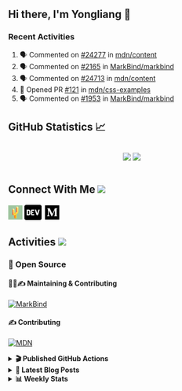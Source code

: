 ## Hi there, I'm Yongliang 👋

### Recent Activities

<!--START_SECTION:activity-->
1. 🗣 Commented on [#24277](https://github.com/mdn/content/issues/24277) in [mdn/content](https://github.com/mdn/content)
2. 🗣 Commented on [#2165](https://github.com/MarkBind/markbind/issues/2165) in [MarkBind/markbind](https://github.com/MarkBind/markbind)
3. 🗣 Commented on [#24713](https://github.com/mdn/content/issues/24713) in [mdn/content](https://github.com/mdn/content)
4. 💪 Opened PR [#121](https://github.com/mdn/css-examples/pull/121) in [mdn/css-examples](https://github.com/mdn/css-examples)
5. 🗣 Commented on [#1953](https://github.com/MarkBind/markbind/issues/1953) in [MarkBind/markbind](https://github.com/MarkBind/markbind)
<!--END_SECTION:activity-->

## GitHub Statistics :chart_with_upwards_trend:
<div align="center">
<div style="display: flex; align-items: center; justify-content: center;">

[![](https://github-readme-stats-tlylt.vercel.app/api?username=tlylt&show_icons=true&theme=tokyonight&hide_border=true&locale=en)](https://github.com/tlylt)
[![](https://github-readme-streak-stats.herokuapp.com/?user=tlylt&theme=tokyonight&hide_border=true)](https://github.com/tlylt)
</div>
</div>

## Connect With Me <img src="https://media.giphy.com/media/2wh5K5yE3ulp3xgYcG/giphy-downsized.gif" width="30">

<a href="https://www.yongliangliu.com/" target="_blank"><img align="center" src="static/site-icon.png" alt="yongliangliu.com" height="29" width="29" /></a>
<a href="https://dev.to/tlylt" target="_blank"><img align="center" src="static/dev-badge.svg" alt="dev.to/tlylt" height="35" width="35" /></a>
<a href="https://tlylt.medium.com" target="_blank"><img align="center" src="static/medium.png" alt="tlylt.medium.com" height="35" width="35" /></a>

## Activities <img src="https://media.giphy.com/media/WUlplcMpOCEmTGBtBW/giphy.gif" width="30">

### 🔭 Open Source

#### 👷‍♂️✍️ Maintaining & Contributing
[![MarkBind](https://github-readme-stats-tlylt.vercel.app/api/pin/?username=markbind&repo=markbind)](https://github.com/MarkBind/markbind)

#### ✍️ Contributing
[![MDN](https://github-readme-stats-tlylt.vercel.app/api/pin/?username=mdn&repo=content)](https://github.com/mdn/content)

<details>
<summary> <b>🎬 Published GitHub Actions </b> </summary>

[![install-graphviz](https://github-readme-stats-tlylt.vercel.app/api/pin/?username=tlylt&repo=install-graphviz)](https://github.com/tlylt/install-graphviz)

[![reposense-action](https://github-readme-stats-tlylt.vercel.app/api/pin/?username=tlylt&repo=reposense-action)](https://github.com/tlylt/reposense-action)

[![markbin-action](https://github-readme-stats-tlylt.vercel.app/api/pin/?username=markbind&repo=markbind-action)](https://github.com/MarkBind/markbind-action)

</details>

<details>
<summary> <b>📕 Latest Blog Posts</b> </summary>

<!-- BLOG-POST-LIST:START -->
- [Deploy a ChatGPT API Server in no time](https://www.yongliangliu.com/blog/chatgpt-nextjs-server/)
- [Creating a regex-based Markdown parser in TypeScript](https://www.yongliangliu.com/blog/rmark/)
- [Create VSCode Snippets for Markdown Blog Workflows](https://www.yongliangliu.com/blog/vscode-snippets/)
- [Brag Doc 2023](https://www.yongliangliu.com/blog/brag-doc-2023/)
- [My Journey into Open Source](https://www.yongliangliu.com/blog/my-journey-into-open-source/)
<!-- BLOG-POST-LIST:END -->

</details>

<details>
<summary> <b>📊 Weekly Stats</b> </summary>

<!--START_SECTION:waka-->
![Code Time](http://img.shields.io/badge/Code%20Time-837%20hrs%207%20mins-blue)

**🐱 My GitHub Data** 

> 📦 605.0 kB Used in GitHub's Storage 
 > 
> 🏆 680 Contributions in the Year 2023
 > 
> 🚫 Not Opted to Hire
 > 
> 📜 166 Public Repositories 
 > 
> 🔑 28 Private Repositories 
 > 
**I'm an Early 🐤** 

```text
🌞 Morning                1731 commits        ██████████░░░░░░░░░░░░░░░   41.01 % 
🌆 Daytime                1176 commits        ███████░░░░░░░░░░░░░░░░░░   27.86 % 
🌃 Evening                1185 commits        ███████░░░░░░░░░░░░░░░░░░   28.07 % 
🌙 Night                  129 commits         █░░░░░░░░░░░░░░░░░░░░░░░░   03.06 % 
```
📅 **I'm Most Productive on Sunday** 

```text
Monday                   632 commits         ████░░░░░░░░░░░░░░░░░░░░░   14.97 % 
Tuesday                  629 commits         ████░░░░░░░░░░░░░░░░░░░░░   14.90 % 
Wednesday                603 commits         ████░░░░░░░░░░░░░░░░░░░░░   14.29 % 
Thursday                 591 commits         ████░░░░░░░░░░░░░░░░░░░░░   14.00 % 
Friday                   565 commits         ███░░░░░░░░░░░░░░░░░░░░░░   13.39 % 
Saturday                 508 commits         ███░░░░░░░░░░░░░░░░░░░░░░   12.04 % 
Sunday                   693 commits         ████░░░░░░░░░░░░░░░░░░░░░   16.42 % 
```


📊 **This Week I Spent My Time On** 

```text
🕑︎ Time Zone: Asia/Singapore

💬 Programming Languages: 
Markdown                 6 hrs 54 mins       ██████████░░░░░░░░░░░░░░░   38.76 % 
TypeScript               5 hrs 20 mins       ████████░░░░░░░░░░░░░░░░░   30.00 % 
C#                       1 hr 57 mins        ███░░░░░░░░░░░░░░░░░░░░░░   10.98 % 
JavaScript               54 mins             █░░░░░░░░░░░░░░░░░░░░░░░░   05.08 % 
HTML                     40 mins             █░░░░░░░░░░░░░░░░░░░░░░░░   03.75 % 
```


 Last Updated on 03/03/2023 02:31:45 UTC
<!--END_SECTION:waka-->

</details>
